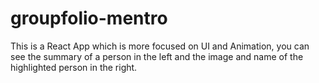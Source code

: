 # groupfolio-mentro
This is a React App which is more focused on UI and Animation, you can see the summary of a person in the left and the image and name of the highlighted person in the right.
